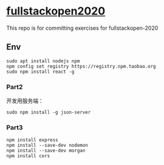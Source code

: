# [fullstackopen2020](https://fullstackopen.com/)
This repo is for committing exercises for fullstackopen-2020

## Env

```shell
sudo apt install nodejs npm
npm config set registry https://registry.npm.taobao.org
sudo npm install react -g
```

### Part2

开发用服务端：
```shell
sudo npm install -g json-server
```

### Part3

```shell
npm install express
npm install --save-dev nodemon
npm install --save-dev morgan
npm install cors
```
